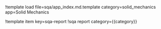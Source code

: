 !template load file=sqa/app_index.md.template category=solid_mechanics app=Solid Mechanics

!template item key=sqa-report
!sqa report category={{category}}
